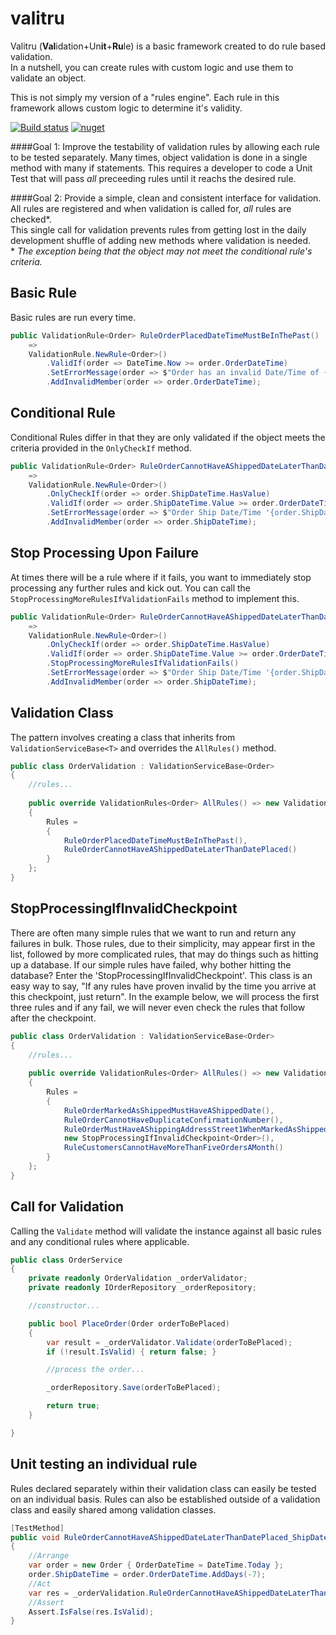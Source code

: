 # valitru
Valitru (**Val**idation+Un**it**+**Ru**le) is a basic framework created to do rule based validation.  
In a nutshell, you can create rules with custom logic and use them to validate an object.

This is not simply my version of a "rules engine".  Each rule in this framework allows custom logic to determine it's validity.

[![Build status](https://ci.appveyor.com/api/projects/status/jyyrg2j7x02yqo8v?svg=true)](https://ci.appveyor.com/project/Airn5475/valitru)
[![nuget](https://img.shields.io/nuget/v/Valitru.svg)](https://www.nuget.org/packages/Valitru)

####Goal 1: Improve the testability of validation rules by allowing each rule to be tested separately.
Many times, object validation is done in a single method with many if statements.  This requires a developer to code a Unit Test that will pass *all* preceeding rules until it reachs the desired rule.

####Goal 2: Provide a simple, clean and consistent interface for validation.
All rules are registered and when validation is called for, *all* rules are checked\*.  
This single call for validation prevents rules from getting lost in the daily development shuffle of adding new methods where validation is needed.  
\* *The exception being that the object may not meet the conditional rule's criteria.*

## Basic Rule
Basic rules are run every time.
```C#
public ValidationRule<Order> RuleOrderPlacedDateTimeMustBeInThePast()
    =>
    ValidationRule.NewRule<Order>()
        .ValidIf(order => DateTime.Now >= order.OrderDateTime)
        .SetErrorMessage(order => $"Order has an invalid Date/Time of {order.OrderDateTime }")
        .AddInvalidMember(order => order.OrderDateTime);
```

## Conditional Rule
Conditional Rules differ in that they are only validated if the object meets the criteria provided in the `OnlyCheckIf` method.
```C#
public ValidationRule<Order> RuleOrderCannotHaveAShippedDateLaterThanDatePlaced()
    =>
    ValidationRule.NewRule<Order>()
        .OnlyCheckIf(order => order.ShipDateTime.HasValue)
        .ValidIf(order => order.ShipDateTime.Value >= order.OrderDateTime)
        .SetErrorMessage(order => $"Order Ship Date/Time '{order.ShipDateTime.Value}' is invalid")
        .AddInvalidMember(order => order.ShipDateTime);
```

## Stop Processing Upon Failure
At times there will be a rule where if it fails, you want to immediately stop processing any further rules and kick out. You can call the `StopProcessingMoreRulesIfValidationFails` method to implement this.
```C#
public ValidationRule<Order> RuleOrderCannotHaveAShippedDateLaterThanDatePlaced()
    =>
    ValidationRule.NewRule<Order>()
        .OnlyCheckIf(order => order.ShipDateTime.HasValue)
        .ValidIf(order => order.ShipDateTime.Value >= order.OrderDateTime)
        .StopProcessingMoreRulesIfValidationFails()
        .SetErrorMessage(order => $"Order Ship Date/Time '{order.ShipDateTime.Value}' is invalid")
        .AddInvalidMember(order => order.ShipDateTime);
```

## Validation Class
The pattern involves creating a class that inherits from `ValidationServiceBase<T>` and overrides the `AllRules()` method.
```C#
public class OrderValidation : ValidationServiceBase<Order>
{
    //rules...
    
    public override ValidationRules<Order> AllRules() => new ValidationRules<Order>
    {
        Rules =
        {
            RuleOrderPlacedDateTimeMustBeInThePast(),
            RuleOrderCannotHaveAShippedDateLaterThanDatePlaced()
        }
    };
}
```

## StopProcessingIfInvalidCheckpoint
There are often many simple rules that we want to run and return any failures in bulk.  Those rules, due to their simplicity, may appear first in the list, followed by more complicated rules, that may do things such as hitting up a database.  If our simple rules have failed, why bother hitting the database?  Enter the 'StopProcessingIfInvalidCheckpoint'.  This class is an easy way to say, "If any rules have proven invalid by the time you arrive at this checkpoint, just return".  In the example below, we will process the first three rules and if any fail, we will never even check the rules that follow after the checkpoint.
```C#
public class OrderValidation : ValidationServiceBase<Order>
{
    //rules...
    
    public override ValidationRules<Order> AllRules() => new ValidationRules<Order>
    {
        Rules =
        {
            RuleOrderMarkedAsShippedMustHaveAShippedDate(),
            RuleOrderCannotHaveDuplicateConfirmationNumber(),
            RuleOrderMustHaveAShippingAddressStreet1WhenMarkedAsShipped(),
            new StopProcessingIfInvalidCheckpoint<Order>(),
            RuleCustomersCannotHaveMoreThanFiveOrdersAMonth()
        }
    };
}
```

## Call for Validation
Calling the `Validate` method will validate the instance against all basic rules and any conditional rules where applicable.
```C#
public class OrderService
{
    private readonly OrderValidation _orderValidator;
    private readonly IOrderRepository _orderRepository;

    //constructor...

    public bool PlaceOrder(Order orderToBePlaced)
    {
        var result = _orderValidator.Validate(orderToBePlaced);
        if (!result.IsValid) { return false; }

        //process the order...

        _orderRepository.Save(orderToBePlaced);

        return true;
    }

}
```

## Unit testing an individual rule
Rules declared separately within their validation class can easily be tested on an individual basis.
Rules can also be established outside of a validation class and easily shared among validation classes.
```C#
[TestMethod]
public void RuleOrderCannotHaveAShippedDateLaterThanDatePlaced_ShipDateAfterOrderDate_NotValid()
{
    //Arrange
    var order = new Order { OrderDateTime = DateTime.Today };
    order.ShipDateTime = order.OrderDateTime.AddDays(-7);
    //Act
    var res = _orderValidation.RuleOrderCannotHaveAShippedDateLaterThanDatePlaced().Validate(order);
    //Assert
    Assert.IsFalse(res.IsValid);
}
```
